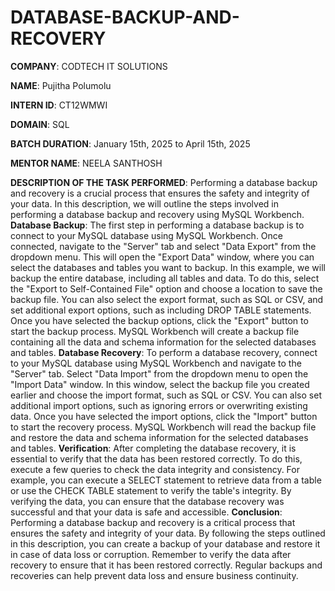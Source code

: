 # DATABASE-BACKUP-AND-RECOVERY 

**COMPANY**: CODTECH IT SOLUTIONS

**NAME**: Pujitha Polumolu

**INTERN ID**: CT12WMWI

**DOMAIN**: SQL

**BATCH DURATION**: January 15th, 2025 to April 15th, 2025

**MENTOR NAME**: NEELA SANTHOSH

**DESCRIPTION OF THE TASK PERFORMED**:
Performing a database backup and recovery is a crucial process that ensures the safety and integrity of your data. In this description, we will outline the steps involved in performing a database backup and recovery using MySQL Workbench.
**Database Backup**:
The first step in performing a database backup is to connect to your MySQL database using MySQL Workbench. Once connected, navigate to the "Server" tab and select "Data Export" from the dropdown menu. This will open the "Export Data" window, where you can select the databases and tables you want to backup.
In this example, we will backup the entire database, including all tables and data. To do this, select the "Export to Self-Contained File" option and choose a location to save the backup file. You can also select the export format, such as SQL or CSV, and set additional export options, such as including DROP TABLE statements.
Once you have selected the backup options, click the "Export" button to start the backup process. MySQL Workbench will create a backup file containing all the data and schema information for the selected databases and tables.
**Database Recovery**:
To perform a database recovery, connect to your MySQL database using MySQL Workbench and navigate to the "Server" tab. Select "Data Import" from the dropdown menu to open the "Import Data" window.
In this window, select the backup file you created earlier and choose the import format, such as SQL or CSV. You can also set additional import options, such as ignoring errors or overwriting existing data.
Once you have selected the import options, click the "Import" button to start the recovery process. MySQL Workbench will read the backup file and restore the data and schema information for the selected databases and tables.
**Verification**:
After completing the database recovery, it is essential to verify that the data has been restored correctly. To do this, execute a few queries to check the data integrity and consistency.
For example, you can execute a SELECT statement to retrieve data from a table or use the CHECK TABLE statement to verify the table's integrity. By verifying the data, you can ensure that the database recovery was successful and that your data is safe and accessible.
**Conclusion**:
Performing a database backup and recovery is a critical process that ensures the safety and integrity of your data. By following the steps outlined in this description, you can create a backup of your database and restore it in case of data loss or corruption. Remember to verify the data after recovery to ensure that it has been restored correctly. Regular backups and recoveries can help prevent data loss and ensure business continuity.
